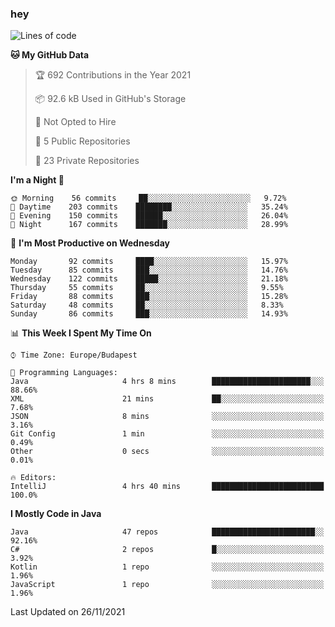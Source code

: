 ### hey

<!--START_SECTION:waka-->
![Lines of code](https://img.shields.io/badge/From%20Hello%20World%20I%27ve%20Written-469713%20lines%20of%20code-blue)

**🐱 My GitHub Data** 

> 🏆 692 Contributions in the Year 2021
 > 
> 📦 92.6 kB Used in GitHub's Storage 
 > 
> 🚫 Not Opted to Hire
 > 
> 📜 5 Public Repositories 
 > 
> 🔑 23 Private Repositories  
 > 
**I'm a Night 🦉** 

```text
🌞 Morning    56 commits     ██░░░░░░░░░░░░░░░░░░░░░░░   9.72% 
🌆 Daytime    203 commits    ████████░░░░░░░░░░░░░░░░░   35.24% 
🌃 Evening    150 commits    ██████░░░░░░░░░░░░░░░░░░░   26.04% 
🌙 Night      167 commits    ███████░░░░░░░░░░░░░░░░░░   28.99%

```
📅 **I'm Most Productive on Wednesday** 

```text
Monday       92 commits     ████░░░░░░░░░░░░░░░░░░░░░   15.97% 
Tuesday      85 commits     ███░░░░░░░░░░░░░░░░░░░░░░   14.76% 
Wednesday    122 commits    █████░░░░░░░░░░░░░░░░░░░░   21.18% 
Thursday     55 commits     ██░░░░░░░░░░░░░░░░░░░░░░░   9.55% 
Friday       88 commits     ███░░░░░░░░░░░░░░░░░░░░░░   15.28% 
Saturday     48 commits     ██░░░░░░░░░░░░░░░░░░░░░░░   8.33% 
Sunday       86 commits     ███░░░░░░░░░░░░░░░░░░░░░░   14.93%

```


📊 **This Week I Spent My Time On** 

```text
⌚︎ Time Zone: Europe/Budapest

💬 Programming Languages: 
Java                     4 hrs 8 mins        ██████████████████████░░░   88.66% 
XML                      21 mins             ██░░░░░░░░░░░░░░░░░░░░░░░   7.68% 
JSON                     8 mins              ░░░░░░░░░░░░░░░░░░░░░░░░░   3.16% 
Git Config               1 min               ░░░░░░░░░░░░░░░░░░░░░░░░░   0.49% 
Other                    0 secs              ░░░░░░░░░░░░░░░░░░░░░░░░░   0.01%

🔥 Editors: 
IntelliJ                 4 hrs 40 mins       █████████████████████████   100.0%

```

**I Mostly Code in Java** 

```text
Java                     47 repos            ███████████████████████░░   92.16% 
C#                       2 repos             █░░░░░░░░░░░░░░░░░░░░░░░░   3.92% 
Kotlin                   1 repo              ░░░░░░░░░░░░░░░░░░░░░░░░░   1.96% 
JavaScript               1 repo              ░░░░░░░░░░░░░░░░░░░░░░░░░   1.96%

```



 Last Updated on 26/11/2021
<!--END_SECTION:waka-->

